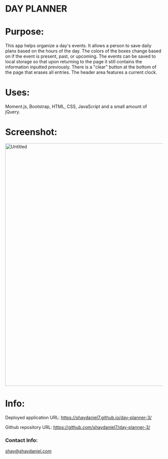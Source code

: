 # DAY PLANNER

# Purpose:

This app helps organize a day's events. It allows a person to save daily plans based on the hours of the day. The colors of the boxes change based on if the event is present, past, or upcoming. The events can be saved to local storage so that upon returning to the page it still contains the information inputted previously. There is a "clear" button at the bottom of the page that erases all entries. The header area features a current clock.

# Uses:

Moment.js, Bootstrap, HTML, CSS, JavaScript and a small amount of jQuery.

# Screenshot:

<img width="773" alt="Untitled" src="https://user-images.githubusercontent.com/67557233/92336762-f2d42880-f058-11ea-83d8-b8ab7776ca46.png">

# Info:

Deployed application URL: https://shaydaniel7.github.io/day-planner-3/

Github repository URL: https://github.com/shaydaniel7/day-planner-3/

### Contact Info:

shay@shaydaniel.com
